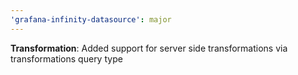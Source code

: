 ```yaml
---
'grafana-infinity-datasource': major
---
```


**Transformation**: Added support for server side transformations via transformations query type
